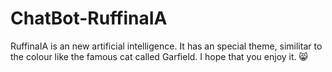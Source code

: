 # ChatBot-RuffinaIA
RuffinaIA is an new artificial intelligence. It has an special theme, similitar to the colour like the famous cat called Garfield. I hope that you enjoy it. 😸
